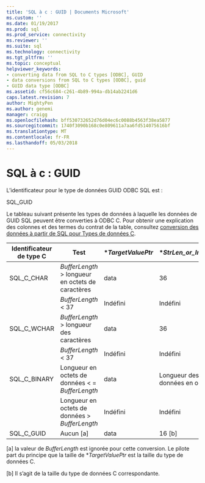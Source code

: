 ```yaml
---
title: 'SQL à c : GUID | Documents Microsoft'
ms.custom: ''
ms.date: 01/19/2017
ms.prod: sql
ms.prod_service: connectivity
ms.reviewer: ''
ms.suite: sql
ms.technology: connectivity
ms.tgt_pltfrm: ''
ms.topic: conceptual
helpviewer_keywords:
- converting data from SQL to C types [ODBC], GUID
- data conversions from SQL to C types [ODBC], guid
- GUID data type [ODBC]
ms.assetid: cf56c684-c261-4b89-994a-db14ab2241d6
caps.latest.revision: 7
author: MightyPen
ms.author: genemi
manager: craigg
ms.openlocfilehash: bff530732652d76d04ec6c0088b4563f38ea5877
ms.sourcegitcommit: 1740f3090b168c0e809611a7aa6fd514075616bf
ms.translationtype: MT
ms.contentlocale: fr-FR
ms.lasthandoff: 05/03/2018
---
```

# <a name="sql-to-c-guid"></a>SQL à c : GUID
L’identificateur pour le type de données GUID ODBC SQL est :  
  
 SQL_GUID  
  
 Le tableau suivant présente les types de données à laquelle les données de GUID SQL peuvent être converties à ODBC C. Pour obtenir une explication des colonnes et des termes du contrat de la table, consultez [conversion des données à partir de SQL pour Types de données C](../../../odbc/reference/appendixes/converting-data-from-sql-to-c-data-types.md).  
  
|Identificateur de type C|Test|**TargetValuePtr*|**StrLen_or_IndPtr*|SQLSTATE|  
|-----------------------|----------|------------------------|----------------------------|--------------|  
|SQL_C_CHAR|*BufferLength* > longueur en octets de caractères|data|36|n/a|  
||*BufferLength* < 37|Indéfini|Indéfini|22003|  
|SQL_C_WCHAR|*BufferLength* > longueur des caractères|data|36|n/a|  
||*BufferLength* < 37|Indéfini|Indéfini|22003|  
|SQL_C_BINARY|Longueur en octets de données \< =  *BufferLength*|data|Longueur des données en octets|n/a|  
||Longueur en octets de données > *BufferLength*|Indéfini|Indéfini|22003|  
|SQL_C_GUID|Aucun [a]|data|16 [b]|n/a|  
  
 [a] la valeur de *BufferLength* est ignorée pour cette conversion. Le pilote part du principe que la taille de **TargetValuePtr* est la taille du type de données C.  
  
 [b] Il s’agit de la taille du type de données C correspondante.
